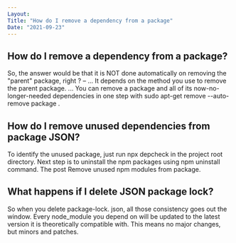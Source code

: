 ```yaml
---
Layout:
Title: "How do I remove a dependency from a package"
Date: "2021-09-23"
---
```


## How do I remove a dependency from a package?

So, the answer would be that it is NOT done automatically on removing the "parent" package, right ? – ...
It depends on the method you use to remove the parent package. ...
You can remove a package and all of its now-no-longer-needed dependencies in one step with sudo apt-get remove --auto-remove package .

## How do I remove unused dependencies from package JSON?

To identify the unused package, just run npx depcheck in the project root directory. Next step is to uninstall the npm packages using npm uninstall command. The post Remove unused npm modules from package.

## What happens if I delete JSON package lock?

So when you delete package-lock. json, all those consistency goes out the window. Every node_module you depend on will be updated to the latest version it is theoretically compatible with. This means no major changes, but minors and patches.